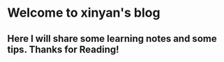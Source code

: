 # Welcome to xinyan's blog
## Here I will share some learning notes and some tips. Thanks for Reading!
